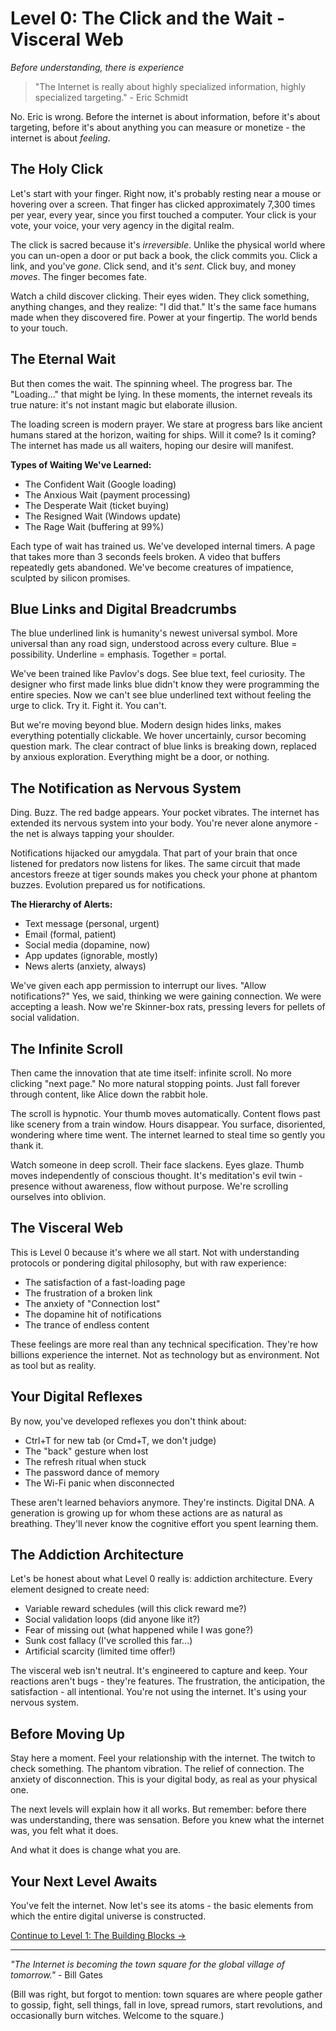 # Level 0: The Click and the Wait - Visceral Web
*Before understanding, there is experience*

> "The Internet is really about highly specialized information, highly specialized targeting." - Eric Schmidt

No. Eric is wrong. Before the internet is about information, before it's about targeting, before it's about anything you can measure or monetize - the internet is about *feeling*.

## The Holy Click

Let's start with your finger. Right now, it's probably resting near a mouse or hovering over a screen. That finger has clicked approximately 7,300 times per year, every year, since you first touched a computer. Your click is your vote, your voice, your very agency in the digital realm.

The click is sacred because it's *irreversible*. Unlike the physical world where you can un-open a door or put back a book, the click commits you. Click a link, and you've *gone*. Click send, and it's *sent*. Click buy, and money *moves*. The finger becomes fate.

Watch a child discover clicking. Their eyes widen. They click something, anything changes, and they realize: "I did that." It's the same face humans made when they discovered fire. Power at your fingertip. The world bends to your touch.

## The Eternal Wait

But then comes the wait. The spinning wheel. The progress bar. The "Loading..." that might be lying. In these moments, the internet reveals its true nature: it's not instant magic but elaborate illusion.

The loading screen is modern prayer. We stare at progress bars like ancient humans stared at the horizon, waiting for ships. Will it come? Is it coming? The internet has made us all waiters, hoping our desire will manifest.

**Types of Waiting We've Learned:**
- The Confident Wait (Google loading)
- The Anxious Wait (payment processing)
- The Desperate Wait (ticket buying)
- The Resigned Wait (Windows update)
- The Rage Wait (buffering at 99%)

Each type of wait has trained us. We've developed internal timers. A page that takes more than 3 seconds feels broken. A video that buffers repeatedly gets abandoned. We've become creatures of impatience, sculpted by silicon promises.

## Blue Links and Digital Breadcrumbs

The blue underlined link is humanity's newest universal symbol. More universal than any road sign, understood across every culture. Blue = possibility. Underline = emphasis. Together = portal.

We've been trained like Pavlov's dogs. See blue text, feel curiosity. The designer who first made links blue didn't know they were programming the entire species. Now we can't see blue underlined text without feeling the urge to click. Try it. Fight it. You can't.

But we're moving beyond blue. Modern design hides links, makes everything potentially clickable. We hover uncertainly, cursor becoming question mark. The clear contract of blue links is breaking down, replaced by anxious exploration. Everything might be a door, or nothing.

## The Notification as Nervous System

Ding. Buzz. The red badge appears. Your pocket vibrates. The internet has extended its nervous system into your body. You're never alone anymore - the net is always tapping your shoulder.

Notifications hijacked our amygdala. That part of your brain that once listened for predators now listens for likes. The same circuit that made ancestors freeze at tiger sounds makes you check your phone at phantom buzzes. Evolution prepared us for notifications.

**The Hierarchy of Alerts:**
- Text message (personal, urgent)
- Email (formal, patient)
- Social media (dopamine, now)
- App updates (ignorable, mostly)
- News alerts (anxiety, always)

We've given each app permission to interrupt our lives. "Allow notifications?" Yes, we said, thinking we were gaining connection. We were accepting a leash. Now we're Skinner-box rats, pressing levers for pellets of social validation.

## The Infinite Scroll

Then came the innovation that ate time itself: infinite scroll. No more clicking "next page." No more natural stopping points. Just fall forever through content, like Alice down the rabbit hole.

The scroll is hypnotic. Your thumb moves automatically. Content flows past like scenery from a train window. Hours disappear. You surface, disoriented, wondering where time went. The internet learned to steal time so gently you thank it.

Watch someone in deep scroll. Their face slackens. Eyes glaze. Thumb moves independently of conscious thought. It's meditation's evil twin - presence without awareness, flow without purpose. We're scrolling ourselves into oblivion.

## The Visceral Web

This is Level 0 because it's where we all start. Not with understanding protocols or pondering digital philosophy, but with raw experience:

- The satisfaction of a fast-loading page
- The frustration of a broken link
- The anxiety of "Connection lost"
- The dopamine hit of notifications
- The trance of endless content

These feelings are more real than any technical specification. They're how billions experience the internet. Not as technology but as environment. Not as tool but as reality.

## Your Digital Reflexes

By now, you've developed reflexes you don't think about:
- Ctrl+T for new tab (or Cmd+T, we don't judge)
- The "back" gesture when lost
- The refresh ritual when stuck
- The password dance of memory
- The Wi-Fi panic when disconnected

These aren't learned behaviors anymore. They're instincts. Digital DNA. A generation is growing up for whom these actions are as natural as breathing. They'll never know the cognitive effort you spent learning them.

## The Addiction Architecture

Let's be honest about what Level 0 really is: addiction architecture. Every element designed to create need:
- Variable reward schedules (will this click reward me?)
- Social validation loops (did anyone like it?)
- Fear of missing out (what happened while I was gone?)
- Sunk cost fallacy (I've scrolled this far...)
- Artificial scarcity (limited time offer!)

The visceral web isn't neutral. It's engineered to capture and keep. Your reactions aren't bugs - they're features. The frustration, the anticipation, the satisfaction - all intentional. You're not using the internet. It's using your nervous system.

## Before Moving Up

Stay here a moment. Feel your relationship with the internet. The twitch to check something. The phantom vibration. The relief of connection. The anxiety of disconnection. This is your digital body, as real as your physical one.

The next levels will explain how it all works. But remember: before there was understanding, there was sensation. Before you knew what the internet was, you felt what it does.

And what it does is change what you are.

## Your Next Level Awaits

You've felt the internet. Now let's see its atoms - the basic elements from which the entire digital universe is constructed.

[Continue to Level 1: The Building Blocks →](L1_Digital_Elements.md)

---

*"The Internet is becoming the town square for the global village of tomorrow."* - Bill Gates

(Bill was right, but forgot to mention: town squares are where people gather to gossip, fight, sell things, fall in love, spread rumors, start revolutions, and occasionally burn witches. Welcome to the square.)